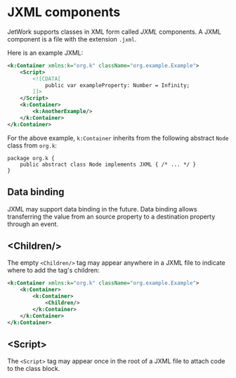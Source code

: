 # JXML components

JetWork supports classes in XML form called *JXML* components. A JXML component is a file with the extension `.jxml`.

Here is an example JXML:

```xml
<k:Container xmlns:k="org.k" className="org.example.Example">
    <Script>
        <![CDATA[
            public var exampleProperty: Number = Infinity;
        ]]>
    </Script>
    <k:Container>
        <k:AnotherExample/>
    </k:Container>
</k:Container>
```

For the above example, `k:Container` inherits from the following abstract `Node` class from `org.k`:

```
package org.k {
    public abstract class Node implements JXML { /* ... */ }
}
```

## Data binding

JXML may support data binding in the future. Data binding allows transferring the value from an source property to a destination property through an event.

## \<Children/\>

The empty `<Children/>` tag may appear anywhere in a JXML file to indicate where to add the tag's children:

```xml
<k:Container xmlns:k="org.k" className="org.example.Example">
    <k:Container>
        <k:Container>
            <Children/>
        </k:Container>
    </k:Container>
</k:Container>
```

## \<Script\>

The `<Script>` tag may appear once in the root of a JXML file to attach code to the class block.